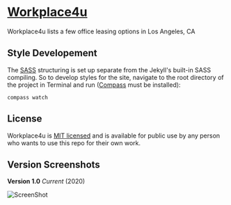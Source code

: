 # [Workplace4u](http://workplace4u.com/)

Workplace4u lists a few office leasing options in Los Angeles, CA

## Style Developement

The [SASS](http://sass-lang.com/) structuring is set up separate from the Jekyll's built-in SASS compiling. So to develop styles for the site, navigate to the root directory of the project in Terminal and run ([Compass](http://compass-style.org/) must be installed):

```
compass watch
```

## License

Workplace4u is [MIT licensed](./LICENSE?raw=true) and is available for public use by any person who wants to use this repo for their own work.

## Version Screenshots

**Version 1.0** *Current* (2020)

![ScreenShot](./screenshots/1.png)
